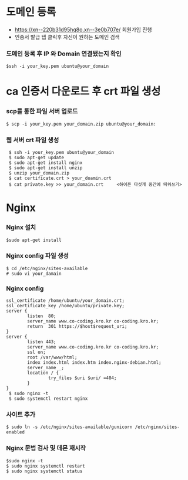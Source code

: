# 도메인 등록
- https://xn--220b31d95hq8o.xn--3e0b707e/ 회원가입 진행
- 인증서 발급 탭 클릭후 자신이 원하는 도메인 검색
### 도메인 등록 후 IP 와 Domain 연결됐는지 확인
```
$ssh -i your_key.pem ubuntu@your_domain
```

# ca 인증서 다운로드 후 crt 파일 생성
### scp를 통한 파일 서버 업로드
```
$ scp -i your_key.pem your_domain.zip ubuntu@your_domain:
```
### 웹 서버 crt 파일 생성
```
 $ ssh -i your_key.pem ubuntu@your_domain
 $ sudo apt-get update
 $ sudo apt-get install nginx
 $ sudo apt-get install unzip
 $ unzip your_domain.zip
 $ cat certificate.crt > your_doamin.crt
 $ cat private.key >> your_domain.crt     <하이픈 다섯개 중간에 띄워쓰기>
```

# Nginx
### Nginx 설치
```
$sudo apt-get install
```

### Nginx config 파일 생성
```
$ cd /etc/nginx/sites-available
# sudo vi your_damain
```
### Nginx config
```
ssl_certificate /home/ubuntu/your_domain.crt;
ssl_certificate_key /home/ubuntu/private.key;
server {
        listen  80;
        server_name www.co-coding.kro.kr co-coding.kro.kr;
        return  301 https://$host$request_uri;
}
server {
        listen 443;
        server_name www.co-coding.kro.kr co-coding.kro.kr;
        ssl on;
        root /var/www/html;
        index index.html index.htm index.nginx-debian.html;
        server_name _;
        location / {
                try_files $uri $uri/ =404;
        }
}
 $ sudo nginx -t
 $ sudo systemctl restart nginx
 ```
 ### 사이트 추가
 ```
 $ sudo ln -s /etc/nginx/sites-available/gunicorn /etc/nginx/sites-enabled
 ```
 
 ### Nginx 문법 검사 및 데몬 재시작
 ```
 $sudo nginx -t
 $ sudo nginx systemctl restart
 $ sudo nginx systemctl status
 ```
 
